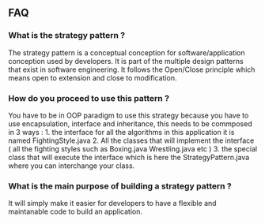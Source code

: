 ## FAQ


### What is the strategy pattern ? 

The strategy pattern is a conceptual conception for software/application conception used by developers. It is part of the multiple design patterns that exist in software engineering. It follows the Open/Close principle which means open to extension and close to modification. 


### How do you proceed to use this pattern ? 

You have to be in OOP paradigm to use this strategy because you have to use encapsulation, interface and inheritance, this needs to be commposed in 3 ways : 1. the interface for all the algorithms in this application it is named FightingStyle.java 2.  All the classes that will implement the interface ( all the fighting styles such as Boxing.java Wrestling.java etc )  3. the special class that will execute the interface which is here the StrategyPattern.java where you can interchange your class.

### What is the main purpose of building a strategy pattern ? 

It will simply make it easier for developers to have a flexible and maintanable code to build an application.
